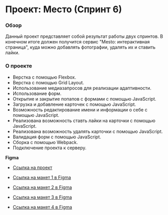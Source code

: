 # Проект: Место (Спринт 6)

### Обзор

Данный проект представляет собой результат работы двух спринтов. В конечном итоге должен получится сервис "Mesto: интерактивная страница", куда можно добавлять фотографии, удалять их и ставить лайки.

### О проекте

- Верстка с помощью Flexbox.
- Верстка с помощью Grid Layout.
- Использование медиазапросов для реализации адаптивности.
- Использование форм.
- Открытие и закрытие попапов с формами с помощью JavaScript.
- Загрузка и добавление карточек с помощью JavaScript.
- Возможность редактирование имени и информации о себе с помощью JavaScript.
- Реализована возможность ставть лайки на карточки с помощью JavaScript.
- Реализована возможность удалять карточки с помощью JavaScript.
- Валидация форм с помощью JavaScript.
- Сборка с помощью Webpack.
- Подключение проекта к серверу.

**Figma**

- [Ссылка на проект](https://galdenysh.github.io/mesto-project/)

- [Ссылка на макет 1 в Figma](https://www.figma.com/file/2cn9N9jSkmxD84oJik7xL7/JavaScript.-Sprint-4?node-id=0%3A1)

- [Ссылка на макет 2 в Figma](https://www.figma.com/file/bjyvbKKJN2naO0ucURl2Z0/JavaScript.-Sprint-5?node-id=0%3A1)

- [Ссылка на макет 3 в Figma](https://www.figma.com/file/kRVLKwYG3d1HGLvh7JFWRT/JavaScript.-Sprint-6?node-id=1140%3A291)

- [Ссылка на макет 4 в Figma](https://www.figma.com/file/PSdQFRHoxXJFs2FH8IXViF/JavaScript.-Sprint-9?node-id=109%3A315)

